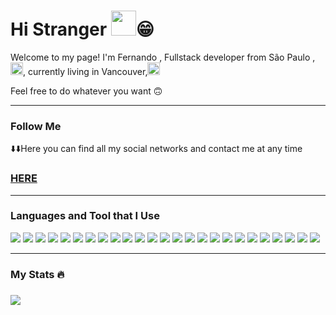 <h1>Hi Stranger <img src= "https://media.tenor.com/z2xJqhCpneIAAAAC/wave-hand.gif" width="40"/>😁</h1>
<div>
  <p>Welcome to my page!
I'm Fernando , Fullstack developer from  São Paulo ,<img src="https://cdn-icons-png.flaticon.com/512/197/197386.png" width="20"/>, currently living in Vancouver,<img src="https://cdn-icons-png.flaticon.com/512/197/197430.png" width="20" ></p> 
  <p>Feel free to do whatever you want 🙃<p>
  </div>
<hr>
  <h3> Follow Me </h3>
<p>  ⬇️⬇️Here you can find all my social networks and contact me at any time </p>
<h3><a href="https://beacons.ai/fernandodaumichen">HERE</a></h3>
</div>
<hr>
<div>
<h3>Languages and  Tool that I Use</h3>
<p>
<img src="https://img.shields.io/badge/HTML5-E34F26?style=for-the-badge&logo=html5&logoColor=white">
<img src="https://img.shields.io/badge/CSS3-1572B6?style=for-the-badge&logo=css3&logoColor=white">
<img src="https://img.shields.io/badge/JavaScript-323330?style=for-the-badge&logo=javascript&logoColor=F7DF1E">
<img src="https://img.shields.io/badge/TypeScript-007ACC?style=for-the-badge&logo=typescript&logoColor=white">
<img src="https://img.shields.io/badge/Swift-FA7343?style=for-the-badge&logo=swift&logoColor=white">
<img src="https://img.shields.io/badge/Google_Cloud-4285F4?style=for-the-badge&logo=google-cloud&logoColor=white">
<img src="https://img.shields.io/badge/Netlify-00C7B7?style=for-the-badge&logo=netlify&logoColor=white">
<img src="https://img.shields.io/badge/MongoDB-4EA94B?style=for-the-badge&logo=mongodb&logoColor=white">
<img src="https://img.shields.io/badge/MySQL-005C84?style=for-the-badge&logo=mysql&logoColor=whit">
<img src="https://img.shields.io/badge/Adobe%20Photoshop-31A8FF?style=for-the-badge&logo=Adobe%20Photoshop&logoColor=black">
<img src="https://img.shields.io/badge/Adobe%20Lightroom-31A8FF?style=for-the-badge&logo=Adobe%20Lightroom&logoColor=white">
<img src="https://img.shields.io/badge/Figma-F24E1E?style=for-the-badge&logo=figma&logoColor=white">
<img src="https://img.shields.io/badge/Bootstrap-563D7C?style=for-the-badge&logo=bootstrap&logoColor=white">
<img src="https://img.shields.io/badge/Express.js-000000?style=for-the-badge&logo=express&logoColor=white">
<img src="https://img.shields.io/badge/Node.js-339933?style=for-the-badge&logo=nodedotjs&logoColor=white">
<img src="https://img.shields.io/badge/React-20232A?style=for-the-badge&logo=react&logoColor=61DAFB">
<img src="https://img.shields.io/badge/VSCode-0078D4?style=for-the-badge&logo=visual%20studio%20code&logoColor=white">
<img src="https://img.shields.io/badge/prettier-1A2C34?style=for-the-badge&logo=prettier&logoColor=F7BA3">
<img src="https://img.shields.io/badge/VSCode-0078D4?style=for-the-badge&logo=visual%20studio%20code&logoColor=white">
<img src="https://img.shields.io/badge/Microsoft_Office-D83B01?style=for-the-badge&logo=microsoft-office&logoColor=whit">
<img src="https://img.shields.io/badge/Notion-000000?style=for-the-badge&logo=notion&logoColor=white">
<img src="https://img.shields.io/badge/Windows-0078D6?style=for-the-badge&logo=windows&logoColor=white">
<img src="https://img.shields.io/badge/Spotify-1ED760?&style=for-the-badge&logo=spotify&logoColor=whit">
<img src="https://img.shields.io/badge/windows%20terminal-4D4D4D?style=for-the-badge&logo=windows%20terminal&logoColor=white">
<img src="https://img.shields.io/badge/GIT-E44C30?style=for-the-badge&logo=git&logoColor=white">
</p>
</div>
<hr>
<div>
<h3>My Stats 🔥<h3>
<p>
  <img src="https://github-readme-stats.vercel.app/api?username=FernandoDaumichen&show_icons=true&theme=default">
</p> 
</div>
 

